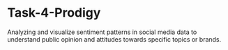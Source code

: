 # Task-4-Prodigy
Analyzing and visualize sentiment patterns in social media data to understand public opinion and attitudes towards specific topics or brands.

